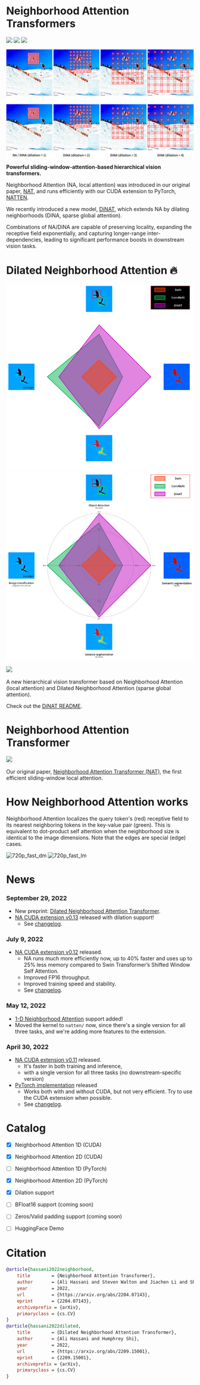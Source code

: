 # Neighborhood Attention Transformers

[<img src="https://img.shields.io/badge/Extension-Neighborhood%20Attention%20CUDA%20Extension%20for%20PyTorch-%23fc6562" />](NATTEN.md)
<a href="https://arxiv.org/abs/2204.07143"><img src="https://img.shields.io/badge/arXiv-Neighborhood%20Attention%20Trasnformer-%2300B0F0" /></a>
<a href="https://arxiv.org/abs/2209.15001"><img src="https://img.shields.io/badge/arXiv-Dilated%20Neighborhood%20Attention%20Trasnformer-%23C209C1" /></a>

![NAT-Intro](assets/dinat/intro_dark.png#gh-dark-mode-only)
![NAT-Intro](assets/dinat/intro_light.png#gh-light-mode-only)

**Powerful sliding-window-attention-based hierarchical vision transformers.**

Neighborhood Attention (NA, local attention) was introduced in our original paper, 
[NAT](NAT.md), and runs efficiently with our CUDA extension to PyTorch, [NATTEN](NATTEN.md).

We recently introduced a new model, [DiNAT](DiNAT.md), which extends NA by dilating neighborhoods (DiNA, sparse global attention).

Combinations of NA/DiNA are capable of preserving locality, 
expanding the receptive field exponentially, 
and capturing longer-range inter-dependencies, 
leading to significant performance boosts in downstream vision tasks.


# Dilated Neighborhood Attention :fire:
![DiNAT-Intro](assets/dinat/radar_dark.png#gh-dark-mode-only)
![DiNAT-Intro](assets/dinat/radar_light.png#gh-light-mode-only)

<a href="https://arxiv.org/abs/2209.15001"><img src="https://img.shields.io/badge/arXiv-2209.15001-orange" /></a>

A new hierarchical vision transformer based on Neighborhood Attention (local attention) and Dilated Neighborhood Attention (sparse global attention).

Check out the [DiNAT README](DiNAT.md).


# Neighborhood Attention Transformer

<a href="https://arxiv.org/abs/2204.07143"><img src="https://img.shields.io/badge/arXiv-2204.07143-orange" /></a>

Our original paper, [Neighborhood Attention Transformer (NAT)](NAT.md), the first efficient sliding-window local attention.

# How Neighborhood Attention works
Neighborhood Attention localizes the query token's (red) receptive field to its nearest neighboring tokens in the key-value pair (green). 
This is equivalent to dot-product self attention when the neighborhood size is identical to the image dimensions. 
Note that the edges are special (edge) cases.

![720p_fast_dm](assets/nat/720p_fast_dm.gif#gh-dark-mode-only)
![720p_fast_lm](assets/nat/720p_fast_lm.gif#gh-light-mode-only)


# News

### September 29, 2022
* New preprint: [Dilated Neighborhood Attention Transformer](DiNAT.md).
* [NA CUDA extension v0.13](NATTEN.md) released with dilation support!
  * See [changelog](CHANGELOG.md).

### July 9, 2022
* [NA CUDA extension v0.12](NATTEN.md) released.
  * NA runs much more efficiently now, up to 40% faster and uses up to 25% less memory compared to Swin Transformer’s Shifted Window Self Attention.
  * Improved FP16 throughput.
  * Improved training speed and stability.
  * See [changelog](CHANGELOG.md).
  
### May 12, 2022
* [1-D Neighborhood Attention](NATTEN.md) support added!
* Moved the kernel to `natten/` now, since there's a single version for all three tasks, and we're adding more features to the extension.

### April 30, 2022
* [NA CUDA extension v0.11](NATTEN.md) released.
  * It's faster in both training and inference, 
  * with a single version for all three tasks (no downstream-specific version)
* [PyTorch implementation](NATTEN.md) released
  * Works both with and without CUDA, but not very efficient. Try to use the CUDA extension when possible.
  * See [changelog](CHANGELOG.md).


# Catalog
- [x] Neighborhood Attention 1D (CUDA)
- [x] Neighborhood Attention 2D (CUDA)
- [ ] Neighborhood Attention 1D (PyTorch)
- [x] Neighborhood Attention 2D (PyTorch)
- [x] Dilation support
- [ ] BFloat16 support (coming soon)
- [ ] Zeros/Valid padding support (coming soon)
- [ ] HuggingFace Demo




# Citation
```bibtex
@article{hassani2022neighborhood,
	title        = {Neighborhood Attention Transformer},
	author       = {Ali Hassani and Steven Walton and Jiachen Li and Shen Li and Humphrey Shi},
	year         = 2022,
	url          = {https://arxiv.org/abs/2204.07143},
	eprint       = {2204.07143},
	archiveprefix = {arXiv},
	primaryclass = {cs.CV}
}
@article{hassani2022dilated,
	title        = {Dilated Neighborhood Attention Transformer},
	author       = {Ali Hassani and Humphrey Shi},
	year         = 2022,
	url          = {https://arxiv.org/abs/2209.15001},
	eprint       = {2209.15001},
	archiveprefix = {arXiv},
	primaryclass = {cs.CV}
}
```
